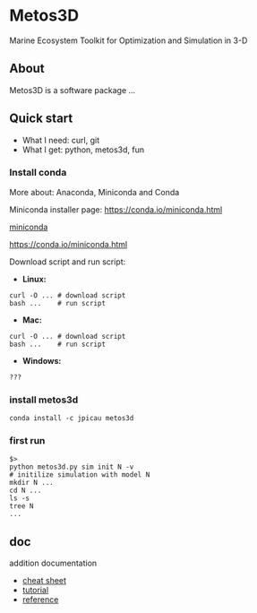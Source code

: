 # Metos3D

 Marine Ecosystem Toolkit for Optimization and Simulation in 3-D

## About

Metos3D is a software package ...

## Quick start

- What I need: curl, git
- What I get: python, metos3d, fun

### Install conda

More about: Anaconda, Miniconda and Conda

Miniconda installer page: https://conda.io/miniconda.html

[miniconda](https://conda.io/miniconda.html)

https://conda.io/miniconda.html

Download script and run script:

- **Linux:**

```
curl -O ... # download script
bash ...    # run script
```

- **Mac:**

```
curl -O ... # download script
bash ...    # run script
```

- **Windows:**

```
???
```

### install metos3d

```
conda install -c jpicau metos3d
```

### first run

```
$>
python metos3d.py sim init N -v
# initilize simulation with model N
mkdir N ...
cd N ...
ls -s
tree N
...
```

## doc

addition documentation

- [cheat sheet](doc/metos3d-cheat-sheet.md)
- [tutorial](doc/metos3d-tutorial.md)
- [reference](doc/metos3d-reference.md)

